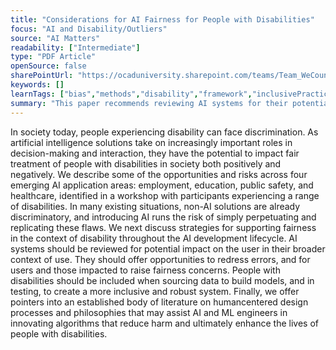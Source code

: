 ```yaml
---
title: "Considerations for AI Fairness for People with Disabilities"
focus: "AI and Disability/Outliers"
source: "AI Matters"
readability: ["Intermediate"]
type: "PDF Article"
openSource: false
sharePointUrl: "https://ocaduniversity.sharepoint.com/teams/Team_WeCount/Shared%20Documents/Resources%20and%20Tools/Literature%20(curated)/Considerations%20for%20AI%20fairness%20for%20people%20with%20disabilities.pdf"
keywords: []
learnTags: ["bias","methods","disability","framework","inclusivePractice"]
summary: "This paper recommends reviewing AI systems for their potential impact on the user in their broader context of use, and including people with disabilities when sourcing data to build models and when testing, to create a more inclusive and robust system. "
---
```

In society today, people experiencing disability can face discrimination. As artificial intelligence solutions take on increasingly important roles in decision-making and interaction, they have the potential to impact fair treatment of people with disabilities in society both positively and negatively. We describe some of the opportunities and risks across four emerging AI application areas: employment, education, public safety, and healthcare, identified in a workshop with participants experiencing a range of disabilities. In many existing situations, non-AI solutions are already discriminatory, and introducing AI runs the risk of simply perpetuating and replicating these flaws. We next discuss strategies for supporting fairness in the context of disability throughout the AI development lifecycle. AI systems should be reviewed for potential impact on the user in their broader context of use. They should offer opportunities to redress errors, and for users and those impacted to raise fairness concerns. People with disabilities should be included when sourcing data to build models, and in testing, to create a more inclusive and robust system. Finally, we offer pointers into an established body of literature on humancentered design processes and philosophies that may assist AI and ML engineers in innovating algorithms that reduce harm and ultimately enhance the lives of people with disabilities.
